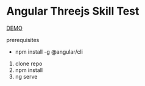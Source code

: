 # Angular Threejs Skill Test

[DEMO](https://ng-threejs-skilltest.herokuapp.com/)

prerequisites
* npm install -g @angular/cli

1. clone repo
2. npm install
3. ng serve

